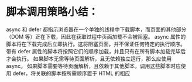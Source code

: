 # 脚本调用策略小结：
async 和 defer 都指示浏览器在一个单独的线程中下载脚本，而页面的其他部分（DOM 等）正在下载，因此在获取过程中页面加载不会被阻塞。
async 属性的脚本将在下载完成后立即执行。这将阻塞页面，并不保证任何特定的执行顺序。
带有 defer 属性的脚本将按照它们的顺序加载，并且只有在所有脚本加载完毕后才会执行。
如果脚本无需等待页面解析，且无依赖独立运行，那么应使用 async。
如果脚本需要等待页面解析，且依赖于其他脚本，调用这些脚本时应使用 defer，将关联的脚本按所需顺序置于 HTML 的相应 <script> 元素中。
